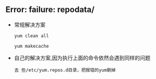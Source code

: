 ## Error: failure: repodata/

- 常规解决方案

  ``` shell
  yum clean all
  
  yum makecache
  ```

  

- 自己的解决方案,因为执行上面的命令依然会遇到同样的问题

  ```wiki
  去 些/etc/yum.repos.d目录，把报错的yum删掉
  ```

  